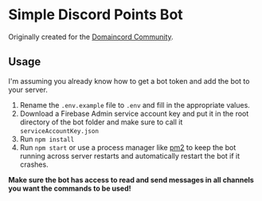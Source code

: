 # Simple Discord Points Bot

Originally created for the [Domaincord Community](https://discord.gg/R6wTYQ9).

## Usage
I'm assuming you already know how to get a bot token and add the bot to your server.

1. Rename the `.env.example` file to `.env` and fill in the appropriate values.
2. Download a Firebase Admin service account key and put it in the root directory of the bot folder and make sure to call it `serviceAccountKey.json`
2. Run `npm install`
3. Run `npm start` or use a process manager like [pm2](https://pm2.keymetrics.io/) to keep the bot running across server restarts and automatically restart the bot if it crashes.

**Make sure the bot has access to read and send messages in all channels you want the commands to be used!**
